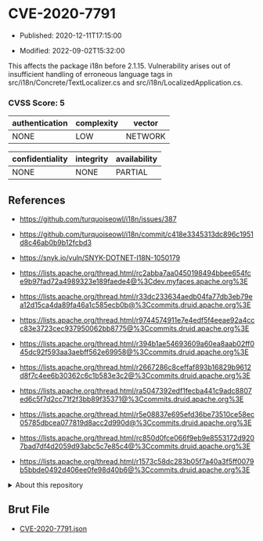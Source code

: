 # CVE-2020-7791

- Published: 2020-12-11T17:15:00

- Modified: 2022-09-02T15:32:00

This affects the package i18n before 2.1.15. Vulnerability arises out of insufficient handling of erroneous language tags in src/i18n/Concrete/TextLocalizer.cs and src/i18n/LocalizedApplication.cs.

### CVSS Score: **5**

| authentication | complexity | vector |
| --- | --- | --- |
| NONE | LOW | NETWORK |

| confidentiality | integrity | availability |
| --- | --- | --- |
| NONE | NONE | PARTIAL |

## References

* https://github.com/turquoiseowl/i18n/issues/387

* https://github.com/turquoiseowl/i18n/commit/c418e3345313dc896c1951d8c46ab0b9b12fcbd3

* https://snyk.io/vuln/SNYK-DOTNET-I18N-1050179

* https://lists.apache.org/thread.html/rc2abba7aa0450198494bbee654fce9b97fad72a4989323e189faede4@%3Cdev.myfaces.apache.org%3E

* https://lists.apache.org/thread.html/r33dc233634aedb04fa77db3eb79ea12d15ca4da89fa46a1c585ecb0b@%3Ccommits.druid.apache.org%3E

* https://lists.apache.org/thread.html/r9744574911e7e4edf5f4eeae92a4ccc83e3723cec937950062bb8775@%3Ccommits.druid.apache.org%3E

* https://lists.apache.org/thread.html/r394b1ae54693609a60ea8aab02ff045dc92f593aa3aebff562e69958@%3Ccommits.druid.apache.org%3E

* https://lists.apache.org/thread.html/r2667286c8ceffaf893b16829b9612d8f7c4ee6b30362c6c1b583e3c2@%3Ccommits.druid.apache.org%3E

* https://lists.apache.org/thread.html/ra5047392edf1fecba441c9adc8807ed6c5f7d2cc71f2f3bb89f35371@%3Ccommits.druid.apache.org%3E

* https://lists.apache.org/thread.html/r5e08837e695efd36be73510ce58ec05785dbcea077819d8acc2d990d@%3Ccommits.druid.apache.org%3E

* https://lists.apache.org/thread.html/rc850d0fce066f9eb9e8553172d9207bad7df4d2059d93abc5c7e85c4@%3Ccommits.druid.apache.org%3E

* https://lists.apache.org/thread.html/r1573c58dc283b05f7a40a3f5ff0079b5bbde0492d406ee0fe98d40b6@%3Ccommits.druid.apache.org%3E

<details>
<summary>About this repository</summary> 

  This repository is part of the project [Live Hack CVE](https://github.com/Live-Hack-CVE). Main website can be found [www.live-hack.org](https://www.live-hack.org) 
  
  Made by [Sn0wAlice](https://github.com/Sn0wAlice) for the people that care about security and need to have a feed of the latest CVEs. Hope you enjoy it, don't forget to star the repo and follow me on [Twitter](https://twitter.com/Sn0wAlice) and [Github](https://github.com/Sn0wAlice). And that is my [personnal website](https://www.alice-snow.me/)

  - [Home Page](https://github.com/Live-Hack-CVE)
  - [Framework](https://github.com/Live-Hack-CVE/cve-framework)
  - [CVE database](https://github.com/Live-Hack-CVE/full_database)
  - [Changelog](https://github.com/Live-Hack-CVE/Changelog)
</details>

## Brut File

* [CVE-2020-7791.json](https://raw.githubusercontent.com/Live-Hack-CVE/full_database/main/cves/2020/CVE-2020-7791.json)

